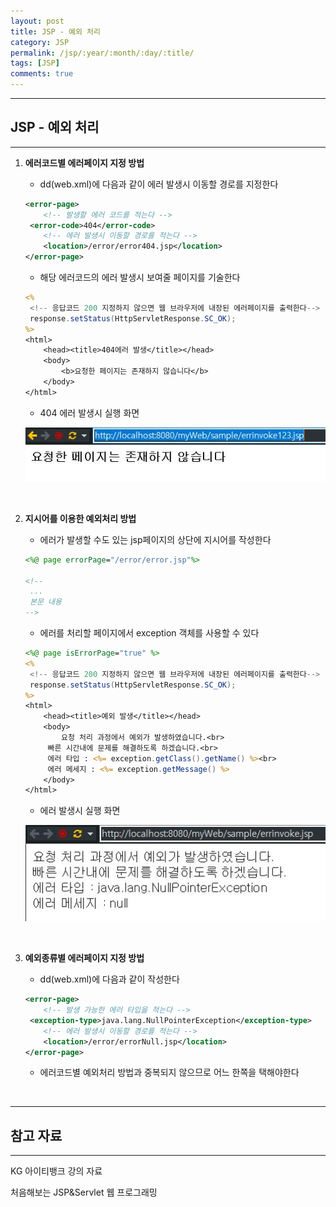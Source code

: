 ```yaml
---
layout: post
title: JSP - 예외 처리
category: JSP
permalink: /jsp/:year/:month/:day/:title/
tags: [JSP]
comments: true
---
```


---

## JSP - 예외 처리

---

1. **에러코드별 에러페이지 지정 방법**

   * dd(web.xml)에 다음과 같이 에러 발생시 이동할 경로를 지정한다

   ```xml
   <error-page>
       <!-- 발생할 에러 코드를 적는다 -->
   	<error-code>404</error-code>
       <!-- 에러 발생시 이동할 경로를 적는다 -->
       <location>/error/error404.jsp</location>
   </error-page>
   ```

   * 해당 에러코드의 에러 발생시 보여줄 페이지를 기술한다

   ```jsp
   <%
   	<!-- 응답코드 200 지정하지 않으면 웹 브라우저에 내장된 에러페이지를 출력한다-->
   	response.setStatus(HttpServletResponse.SC_OK);
   %>
   <html>
       <head><title>404에러 발생</title></head>
       <body>
           <b>요청한 페이지는 존재하지 않습니다</b>
       </body>
   </html>
   ```

   * 404 에러 발생시 실행 화면

   ![404](/assets/post/jsp/2021-02-18-01.JPG)

   <br>

2. **지시어를 이용한 예외처리 방법**

   * 에러가 발생할 수도 있는 jsp페이지의 상단에 지시어를 작성한다

   ```jsp
   <%@ page errorPage="/error/error.jsp"%>
   
   <!--
   	...
   	본문 내용
   -->
   ```

   * 에러를 처리할 페이지에서 exception 객체를 사용할 수 있다

   ```jsp
   <%@ page isErrorPage="true" %>
   <%
   	<!-- 응답코드 200 지정하지 않으면 웹 브라우저에 내장된 에러페이지를 출력한다-->
   	response.setStatus(HttpServletResponse.SC_OK);
   %>
   <html>
       <head><title>예외 발생</title></head>
       <body>
           요청 처리 과정에서 예외가 발생하였습니다.<br>
   		빠른 시간내에 문제를 해결하도록 하겠습니다.<br>
   		에러 타입 : <%= exception.getClass().getName() %><br>
   		에러 메세지 : <%= exception.getMessage() %>
       </body>
   </html>
   ```

   * 에러 발생시 실행 화면

   ![에러](/assets/post/jsp/2021-02-18-02.JPG)

   <br>

3. **예외종류별 에러페이지 지정 방법**

   * dd(web.xml)에 다음과 같이 작성한다

   ```xml
   <error-page>
       <!-- 발생 가능한 에러 타입을 적는다 -->
   	<exception-type>java.lang.NullPointerException</exception-type>
       <!-- 에러 발생시 이동할 경로를 적는다 -->
       <location>/error/errorNull.jsp</location>
   </error-page>
   ```

   * 에러코드별 예외처리 방법과 중복되지 않으므로 어느 한쪽을 택해야한다

<br>

---

## 참고 자료

---

KG 아이티뱅크 강의 자료

처음해보는 JSP&Servlet 웹 프로그래밍